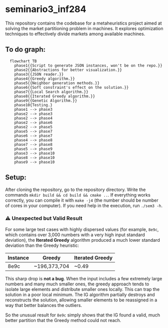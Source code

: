 # seminario3_inf284
This repository contains the codebase for a metaheuristics project aimed at solving the market partitioning problem in machines. It explores optimization techniques to effectively divide markets among available machines.

## To do graph:
```mermaid
  flowchart TB
    phase1{{Script to generate JSON instances, won't be on the repo.}}
    phase2{{Abstractions for better visualization.}}
    phase3{{JSON reader.}}
    phase4{{Greedy algorithm.}}
    phase5{{Neighbor generation methods.}}
    phase6{{Soft constraint's effect on the solution.}}
    phase7{{Local Search algorithm.}}
    phase8{{Iterated Greedy algorithm.}}
    phase9{{Genetic Algorithm.}}
    phase10{Testing.}
    phase1 --> phase3
    phase2 --> phase3
    phase2 --> phase4
    phase2 --> phase6
    phase2 --> phase5
    phase5 --> phase7
    phase6 --> phase7
    phase4 --> phase8
    phase7 --> phase8
    phase5 --> phase9
    phase3 --> phase10
    phase8 --> phase10
    phase9 --> phase10
```

## Setup:
After cloning the repository, go to the repository directory. Write the commands ```mkdir build && cd build && cmake ..```. If everything works correctly, you can compile it with ```make -j4``` (the number should be number of cores in your computer).
If you need help in the execution, run ```./sem3 -h```.

### ⚠️ Unexpected but Valid Result

For some large test cases with highly dispersed values (for example, `8e9c`, which contains over 3,000 numbers with a very high input standard deviation), the **Iterated Greedy** algorithm produced a much lower standard deviation than the Greedy heuristic:

| Instance | Greedy | Iterated Greedy |
|----------|--------|------------------|
| 8e9c     | ~196,373,704 | ~0.49 |

This sharp drop is **not a bug**. When the input includes a few extremely large numbers and many much smaller ones, the greedy approach tends to isolate large elements and distribute smaller ones locally. This can trap the solution in a poor local minimum. The IG algorithm partially destroys and reconstructs the solution, allowing smaller elements to be reassigned in a way that better balances the outliers.  

So the unusual result for `8e9c` simply shows that the IG found a valid, much better partition that the Greedy method could not reach.
